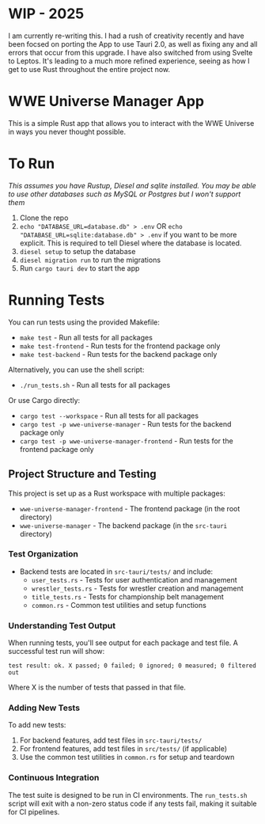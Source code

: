 # WIP - 2025

I am currently re-writing this. I had a rush of creativity recently and have been focsed on porting the App to use Tauri 2.0, as well as fixing any and all errors that occur from this upgrade. I have also switched from using Svelte to Leptos. It's leading to a much more refined experience, seeing as how I get to use Rust throughout the entire project now.

# WWE Universe Manager App

This is a simple Rust app that allows you to interact with the WWE Universe in ways you never thought possible.

# To Run

*This assumes you have Rustup, Diesel and sqlite installed. You may be able to use other databases such as MySQL or Postgres but I won't support them*

1. Clone the repo
2. `echo "DATABASE_URL=database.db" > .env` OR `echo "DATABASE_URL=sqlite:database.db" > .env` if you want to be more explicit. This is required to tell Diesel where the database is located.
3. `diesel setup` to setup the database
4. `diesel migration run` to run the migrations
5. Run `cargo tauri dev` to start the app

# Running Tests

You can run tests using the provided Makefile:

- `make test` - Run all tests for all packages
- `make test-frontend` - Run tests for the frontend package only
- `make test-backend` - Run tests for the backend package only

Alternatively, you can use the shell script:

- `./run_tests.sh` - Run all tests for all packages

Or use Cargo directly:

- `cargo test --workspace` - Run all tests for all packages
- `cargo test -p wwe-universe-manager` - Run tests for the backend package only
- `cargo test -p wwe-universe-manager-frontend` - Run tests for the frontend package only

## Project Structure and Testing

This project is set up as a Rust workspace with multiple packages:

- `wwe-universe-manager-frontend` - The frontend package (in the root directory)
- `wwe-universe-manager` - The backend package (in the `src-tauri` directory)

### Test Organization

- Backend tests are located in `src-tauri/tests/` and include:
  - `user_tests.rs` - Tests for user authentication and management
  - `wrestler_tests.rs` - Tests for wrestler creation and management
  - `title_tests.rs` - Tests for championship belt management
  - `common.rs` - Common test utilities and setup functions

### Understanding Test Output

When running tests, you'll see output for each package and test file. A successful test run will show:

```
test result: ok. X passed; 0 failed; 0 ignored; 0 measured; 0 filtered out
```

Where X is the number of tests that passed in that file.

### Adding New Tests

To add new tests:

1. For backend features, add test files in `src-tauri/tests/`
2. For frontend features, add test files in `src/tests/` (if applicable)
3. Use the common test utilities in `common.rs` for setup and teardown

### Continuous Integration

The test suite is designed to be run in CI environments. The `run_tests.sh` script will exit with a non-zero status code if any tests fail, making it suitable for CI pipelines.
